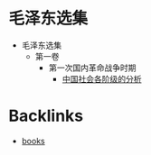 # 毛泽东选集


- 毛泽东选集
	- 第一卷
		- 第一次国内革命战争时期
			- [中国社会各阶级的分析](中国社会各阶级的分析)

# Backlinks

- [books](books)


